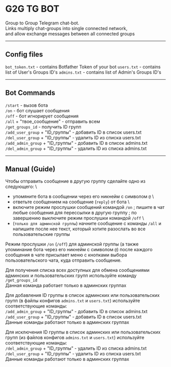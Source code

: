 # G2G TG BOT
Group to Group Telegram chat-bot. \
Links multiply chat-groups into single connected network, \
and allow exchange messages between all connected groups 

---
## Config files
`bot_token.txt` - contains Botfather Token of your bot
`users.txt` - contains list of User's Groups ID's
`admins.txt` - contains list of Admin's Groups ID's

---

## Bot Commands
`/start` - вызов бота \
`/on` - бот слушает сообщения \
`/off` - бот игнорирует сообщения \
`/all` + "твое_сообщение" - отправить всем \
`/get_groups_id` - получить ID групп \
`/add_user_group` + "ID_группы" - добавить ID в список users.txt \
`/del_user_group` + "ID_группы" - удалить ID из списка users.txt \
`/add_admin_group` + "ID_группы" - добавить ID в список admins.txt \
`/del_admin_group` + "ID_группы" - удалить ID из списка admins.txt 

---

## Manual (Guide)
Чтобы отправить сообщение в другую группу сделайте одно из следующего: \
- упомяните бота в сообщении через его никнейм с символом `@` \
- ответьте сообщением на сообщение (`reply`) от бота \
- включите режим прослушки сообщений командой `/on` ; пишите в чат любые сообщения для перессылки в другую группу ; по завершению выключите режим прослушки командой `/off` \
- (`только для админской группы`) начните сообщение с команды `/all` и напишите после нее текст, который хотите разослать во все пользовательские группы

Режим прослушки `/on` (`/off`) для админской группы (а также упоминание бота через его никнейм с символом `@`) после каждого сообщения в чате присылает меню с кнопками выбора пользовательского чата, куда отправить сообщение.

Для получения списка всех доступных для обмена сообщениями админских и пользовательских групп используйте команду `/get_groups_id` \
Данная команда работает только в админских группах

Для добавления ID группы в список админских или пользовательских групп (в файлы конфигов `admins.txt` и `users.txt`) используйте соответствующие команды: \
`/add_admin_group` + "ID_группы" - добавить ID в список admins.txt \
`/add_user_group` + "ID_группы" - добавить ID в список users.txt \
Данные команды работают только в админских группах

Для исключения ID группы в список админских или пользовательских групп (из файлов конфигов `admins.txt` и `users.txt`) используйте соответствующие команды: \
`/del_admin_group` + "ID_группы" - удалить ID из списка admins.txt \
`/del_user_group` + "ID_группы" - удалить ID из списка users.txt \
Данные команды работают только в админских группах
